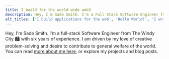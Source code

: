 ```yaml
---
title: I build for the world wide web3
description: Hey, I'm Sade Smith. I'm a Full Stack Software Engineer from The Windy City.
alt_titles: ['I build applications for the web', 'Hello World!', 'I write code, not tragedies', 'Sade, like the singer.', 'Shah-DAY', 'Hey', 'Hi there', 'I build', 'I build for the web', 'Sade Smith']
---
```


Hey, I'm Sade Smith. I'm a full-stack Software Engineer from The Windy City 🏙️ with six years of experience. I am driven by my love of creative problem-solving and desire to contribute to general welfare of the world. You can read [ more about me here](./pages/about.html), or explore my projects and blog posts.

